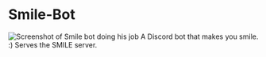 # Smile-Bot
![Screenshot of Smile bot doing his job](https://drive.google.com/file/d/19H9KPf3jWdB4wJjUwmeUb-fijNFXE8T3/view)
A Discord bot that makes you smile. :) Serves the SMILE server.
